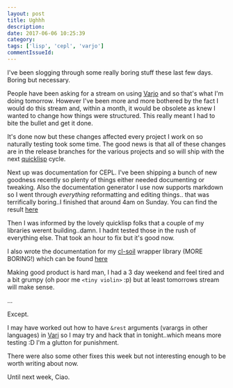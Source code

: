 ```yaml
---
layout: post
title: Ughhh
description:
date: 2017-06-06 10:25:39
category:
tags: ['lisp', 'cepl', 'varjo']
commentIssueId:
---
```


I've been slogging through some really boring stuff these last few days. Boring but necessary.

People have been asking for a stream on using [Varjo](https://github.com/cbaggers/varjo) and so that's what I'm doing tomorrow. However I've been more and more bothered by the fact I would do this stream and, within a month, it would be obsolete as knew I wanted to change how things were structured. This really meant I had to bite the bullet and get it done.

It's done now but these changes affected every project I work on so naturally testing took some time. The good news is that all of these changes are in the release branches for the various projects and so will ship with the next [quicklisp](https://www.quicklisp.org/beta/) cycle.

Next up was documentation for CEPL. I've been shipping a bunch of new goodness recently so plenty of things either needed documenting or tweaking. Also the documentation generator I use now supports markdown so I went through *everything* reformatting and editing things.. that was terrifically boring..I finished that around 4am on Sunday. You can find the result [here](http://techsnuffle.com/cepl/api.html)

Then I was informed by the lovely quicklisp folks that a couple of my libraries werent building..damn. I hadnt tested those in the rush of everything else. That took an hour to fix but it's good now.

I also wrote the documentation for my [cl-soil](https://github.com/cbaggers/cl-soil) wrapper library (MORE BORING!) which can be found [here](http://techsnuffle.com/cl-soil/api.html)

Making good product is hard man, I had a 3 day weekend and feel tired and a bit grumpy (oh poor me `<tiny violin>` :p) but at least tomorrows stream will make sense.

...

Except.

I may have worked out how to have `&rest` arguments (varargs in other languages) in [Vari](https://github.com/cbaggers/varjo#name-origins) so I may try and hack that in tonight..which means more testing :D I'm a glutton for punishment.

There were also some other fixes this week but not interesting enough to be worth writing about now.

Until next week, Ciao.
